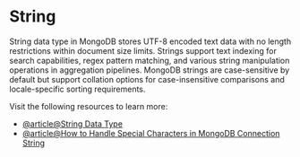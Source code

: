 # String

String data type in MongoDB stores UTF-8 encoded text data with no length restrictions within document size limits. Strings support text indexing for search capabilities, regex pattern matching, and various string manipulation operations in aggregation pipelines. MongoDB strings are case-sensitive by default but support collation options for case-insensitive comparisons and locale-specific sorting requirements.

Visit the following resources to learn more:

- [@article@String Data Type](https://www.sqliz.com/mongodb-ref/string/5)
- [@article@How to Handle Special Characters in MongoDB Connection String](https://medium.com/@monisykhan/how-to-handle-special-characters-in-mongodb-connection-strings-655967139452)